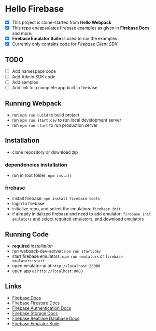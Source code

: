 # Hello Firebase

- [x] This project is clone-started from **Hello Webpack**
- [x] This repo encapsulates firebase examples as given in **Firebase Docs** and more.
- [x] **Firebase Emulator Suite** is used to run the examples
- [x] Currently only contains code for *Firebase Client SDK*

## TODO
- [ ] Add namespace code
- [ ] Add Admin SDK code
- [ ] Add samples
- [ ] Add link to a complete app built in firebase

## Running Webpack
- run `npm run build` to build project
- run `npm run start:dev` to run local development server
- run `npm run start` to run production server

## Installation
- clone repository or download zip
### dependencies installation
- run in root folder: `npm install`
### firebase
- install firebase: `npm install firebase-tools`
- login to firebase
- initialize repo, and select the emulators: `firebase init`
- if already initialized firebase and need to add emulator: `firebase init emulators` and select required emulators, and download emulators

## Running Code
- **required** *installation*
- run webpack-dev-server: `npm run start:dev`
- start firebase emulators: `npm run emulators` or `firebase emulators:start`
- open emulator-ui at `http://localhost:25000`
- open app at `http://localhost:8080`

## Links
- [Firebase Docs](firebase)
- [Firebase Firestore Docs](firestore)
- [Firebase Authentication Docs](auth)
- [Firebase Storage Docs](storage)
- [Firebase Realtime Database Docs](database)
- [Firebase Emulator Suite](emulators)
 
[firebase]: <https://firebase.google.com/docs/build>
[firestore]: <https://firebase.google.com/docs/firestore>
[auth]: <https://firebase.google.com/docs/auth>
[storage]: <https://firebase.google.com/docs/storage>
[database]: <https://firebase.google.com/docs/database>
[emulators]: <https://firebase.google.com/docs/emulator-suite>

